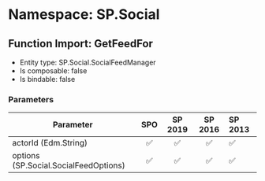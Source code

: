 # Namespace: SP.Social

## Function Import: GetFeedFor

- Entity type: SP.Social.SocialFeedManager
- Is composable: false
- Is bindable: false

### Parameters

Parameter | SPO | SP 2019 | SP 2016 | SP 2013
----------|:---:|:-------:|:-------:|:-------
actorId (Edm.String) | ✅ | ✅ | ✅ | ✅
options (SP.Social.SocialFeedOptions) | ✅ | ✅ | ✅ | ✅
